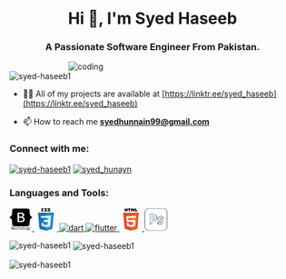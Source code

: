 <h1 align="center">Hi 👋, I'm Syed Haseeb</h1>
<h3 align="center">A Passionate Software Engineer From Pakistan.</h3>
<img align="right" alt="coding"width="400" src=https://camo.githubusercontent.com/7b73c8c966b5c551ea78105932c95545e3580df84f84084dcf3d4e08813af304/68747470733a2f2f626c6f672e7a6f686f2e636f6d2f77702d636f6e74656e742f75706c6f6164732f323031392f30382f6e65772d436f6e7665727465642e676966>
<p align="left"> <img src="https://komarev.com/ghpvc/?username=syed-haseeb1&label=Profile%20views&color=0e75b6&style=flat" alt="syed-haseeb1" /> </p>

- 👨‍💻 All of my projects are available at [https://linktr.ee/syed_haseeb](https://linktr.ee/syed_haseeb)

- 📫 How to reach me **syedhunnain99@gmail.com**

<h3 align="left">Connect with me:</h3>
<p align="left">
<a href="https://linkedin.com/in/syed-haseeb1" target="blank"><img align="center" src="https://raw.githubusercontent.com/rahuldkjain/github-profile-readme-generator/master/src/images/icons/Social/linked-in-alt.svg" alt="syed-haseeb1" height="30" width="40" /></a>
<a href="https://instagram.com/syed_hunayn" target="blank"><img align="center" src="https://raw.githubusercontent.com/rahuldkjain/github-profile-readme-generator/master/src/images/icons/Social/instagram.svg" alt="syed_hunayn" height="30" width="40" /></a>
</p>

<h3 align="left">Languages and Tools:</h3>
<p align="left"> <a href="https://getbootstrap.com" target="_blank" rel="noreferrer"> <img src="https://raw.githubusercontent.com/devicons/devicon/master/icons/bootstrap/bootstrap-plain-wordmark.svg" alt="bootstrap" width="40" height="40"/> </a> <a href="https://www.w3schools.com/css/" target="_blank" rel="noreferrer"> <img src="https://raw.githubusercontent.com/devicons/devicon/master/icons/css3/css3-original-wordmark.svg" alt="css3" width="40" height="40"/> </a> <a href="https://dart.dev" target="_blank" rel="noreferrer"> <img src="https://www.vectorlogo.zone/logos/dartlang/dartlang-icon.svg" alt="dart" width="40" height="40"/> </a> <a href="https://flutter.dev" target="_blank" rel="noreferrer"> <img src="https://www.vectorlogo.zone/logos/flutterio/flutterio-icon.svg" alt="flutter" width="40" height="40"/> </a> <a href="https://www.w3.org/html/" target="_blank" rel="noreferrer"> <img src="https://raw.githubusercontent.com/devicons/devicon/master/icons/html5/html5-original-wordmark.svg" alt="html5" width="40" height="40"/> </a> <a href="https://www.photoshop.com/en" target="_blank" rel="noreferrer"> <img src="https://raw.githubusercontent.com/devicons/devicon/master/icons/photoshop/photoshop-line.svg" alt="photoshop" width="40" height="40"/> </a> </p>

<p><img align="left" src="https://github-readme-stats.vercel.app/api/top-langs?username=syed-haseeb1&show_icons=true&locale=en&layout=compact" alt="syed-haseeb1" /></p>

<p>&nbsp;<img align="center" src="https://github-readme-stats.vercel.app/api?username=syed-haseeb1&show_icons=true&locale=en" alt="syed-haseeb1" /></p>

<p><img align="center" src="https://github-readme-streak-stats.herokuapp.com/?user=syed-haseeb1&" alt="syed-haseeb1" /></p>

